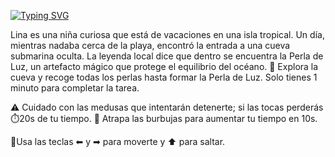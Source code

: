[![Typing SVG](https://readme-typing-svg.herokuapp.com?font=Times+New+Roman&weight=200&size=40&duration=4000&pause=1000&color=221DF7&background=1EFAFF&center=true&vCenter=true&repeat=false&width=435&lines=Aventura-marina)](https://git.io/typing-svg)

Lina es una niña curiosa que está de vacaciones en una isla tropical. Un día, mientras nadaba cerca de la playa, encontró la entrada a una cueva submarina oculta.
La leyenda local dice que dentro se encuentra la Perla de Luz, un artefacto mágico que protege el equilibrio del océano.
🧭 Explora la cueva y recoge todas los perlas hasta formar la Perla de Luz.
Solo tienes 1 minuto para completar la tarea.

⚠️ Cuidado con las medusas que intentarán detenerte; si las tocas perderás ⏱️20s de tu tiempo.
💖 Atrapa las burbujas para aumentar tu tiempo en 10s.


🔴Usa las teclas ⬅ y ➡ para moverte y ⬆ para saltar.
